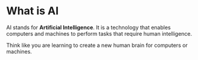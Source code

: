 # What is AI

AI stands for **Artificial Intelligence**. It is a technology that enables computers and machines to perform tasks that require human intelligence.

Think like you are learning to create a new human brain for computers or machines.

